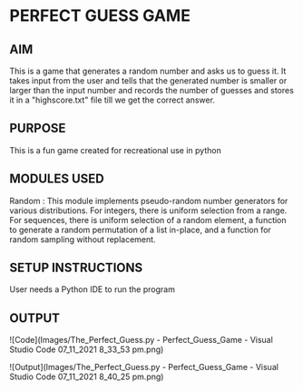 # PERFECT GUESS GAME

## AIM
This is a game that generates a random number and asks us to guess it. It takes input from the user and tells that the generated number is smaller or larger than the input number and records the number of guesses and stores it in a "highscore.txt" file till we get the correct answer.

## PURPOSE
This is a fun game created for recreational use in python 

## MODULES USED
Random : This module implements pseudo-random number generators for various distributions.
For integers, there is uniform selection from a range. For sequences, there is uniform selection of a random element, a function to generate a random permutation of a list in-place, and a function for random sampling without replacement.

## SETUP INSTRUCTIONS
User needs a Python IDE to run the program

## OUTPUT
![Code](Images/The_Perfect_Guess.py - Perfect_Guess_Game - Visual Studio Code 07_11_2021 8_33_53 pm.png)

![Output](Images/The_Perfect_Guess.py - Perfect_Guess_Game - Visual Studio Code 07_11_2021 8_40_25 pm.png)